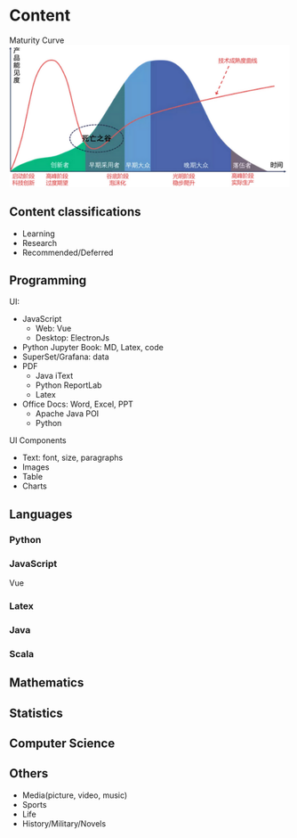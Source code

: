 # Content



Maturity Curve
![maturity curve](maturity_curve.png)

## Content classifications
- Learning
- Research
- Recommended/Deferred

## Programming
UI:
- JavaScript
    - Web: Vue
    - Desktop: ElectronJs
- Python Jupyter Book: MD, Latex, code
- SuperSet/Grafana: data
- PDF
    - Java iText
    - Python ReportLab
    - Latex
- Office Docs: Word, Excel, PPT
    - Apache Java POI
    - Python

UI Components
- Text: font, size, paragraphs
- Images
- Table
- Charts

## Languages

### Python

### JavaScript
Vue

### Latex

### Java

### Scala


## Mathematics

## Statistics

## Computer Science

## Others
- Media(picture, video, music)
- Sports
- Life
- History/Military/Novels
